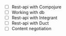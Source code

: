 - [ ] Rest-api with Compojure
- [ ] Working with db
- [ ] Rest-api with Integrant
- [ ] Rest-api with Duct
- [ ] Content negotiation
